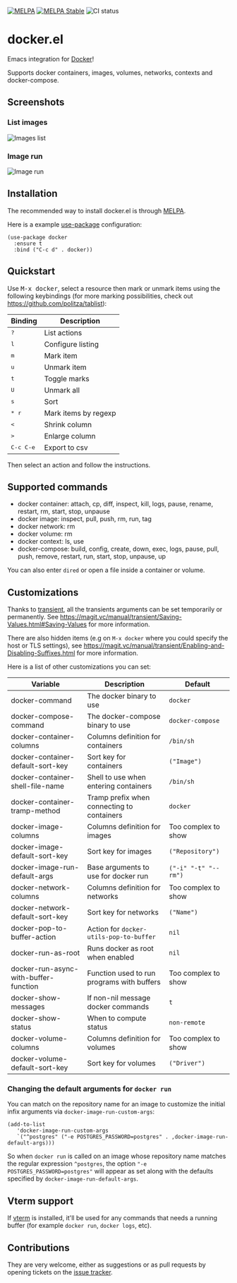[![MELPA](http://melpa.org/packages/docker-badge.svg)](http://melpa.org/#/docker)
[![MELPA Stable](http://stable.melpa.org/packages/docker-badge.svg)](http://stable.melpa.org/#/docker)
![CI status](https://github.com/Silex/docker.el/actions/workflows/ci.yml/badge.svg)

# docker.el

Emacs integration for [Docker](https://www.docker.com)!

Supports docker containers, images, volumes, networks, contexts and docker-compose.

## Screenshots

### List images

![Images list](screenshots/image-ls.png)

### Image run

![Image run](screenshots/image-run.png)

## Installation

The recommended way to install docker.el is through [MELPA](https://github.com/milkypostman/melpa).

Here is a example [use-package](https://github.com/jwiegley/use-package) configuration:

``` elisp
(use-package docker
  :ensure t
  :bind ("C-c d" . docker))
```

## Quickstart

Use <kbd>M-x docker</kbd>, select a resource then mark or unmark items using the following keybindings (for more
marking possibilities, check out https://github.com/politza/tablist):

| Binding            | Description          |
|--------------------|----------------------|
| <kbd>?</kbd>       | List actions         |
| <kbd>l</kbd>       | Configure listing    |
| <kbd>m</kbd>       | Mark item            |
| <kbd>u</kbd>       | Unmark item          |
| <kbd>t</kbd>       | Toggle marks         |
| <kbd>U</kbd>       | Unmark all           |
| <kbd>s</kbd>       | Sort                 |
| <kbd>* r</kbd>     | Mark items by regexp |
| <kbd><</kbd>       | Shrink column        |
| <kbd>></kbd>       | Enlarge column       |
| <kbd>C-c C-e</kbd> | Export to csv        |

Then select an action and follow the instructions.

## Supported commands

- docker container: attach, cp, diff, inspect, kill, logs, pause, rename, restart, rm, start, stop, unpause
- docker image: inspect, pull, push, rm, run, tag
- docker network: rm
- docker volume: rm
- docker context: ls, use
- docker-compose: build, config, create, down, exec, logs, pause, pull, push, remove, restart, run, start, stop, unpause, up

You can also enter `dired` or open a file inside a container or volume.

## Customizations

Thanks to [transient](https://github.com/magit/transient), all the transients arguments can be set temporarily or
permanently. See https://magit.vc/manual/transient/Saving-Values.html#Saving-Values for more information.

There are also hidden items (e.g on `M-x docker` where you could specify the host or TLS settings), see
https://magit.vc/manual/transient/Enabling-and-Disabling-Suffixes.html for more information.

Here is a list of other customizations you can set:

| Variable                              | Description                                | Default              |
|---------------------------------------|--------------------------------------------|----------------------|
| docker-command                        | The docker binary to use                   | `docker`             |
| docker-compose-command                | The docker-compose binary to use           | `docker-compose`     |
| docker-container-columns              | Columns definition for containers          | `/bin/sh`            |
| docker-container-default-sort-key     | Sort key for containers                    | `("Image")`          |
| docker-container-shell-file-name      | Shell to use when entering containers      | `/bin/sh`            |
| docker-container-tramp-method         | Tramp prefix when connecting to containers | `docker`             |
| docker-image-columns                  | Columns definition for images              | Too complex to show  |
| docker-image-default-sort-key         | Sort key for images                        | `("Repository")`     |
| docker-image-run-default-args         | Base arguments to use for docker run       | `("-i" "-t" "--rm")` |
| docker-network-columns                | Columns definition for networks            | Too complex to show  |
| docker-network-default-sort-key       | Sort key for networks                      | `("Name")`           |
| docker-pop-to-buffer-action           | Action for `docker-utils-pop-to-buffer`    | `nil`                |
| docker-run-as-root                    | Runs docker as root when enabled           | `nil`                |
| docker-run-async-with-buffer-function | Function used to run programs with buffers | Too complex to show  |
| docker-show-messages                  | If non-nil message docker commands         | `t`                  |
| docker-show-status                    | When to compute status                     | `non-remote`                  |
| docker-volume-columns                 | Columns definition for volumes             | Too complex to show  |
| docker-volume-default-sort-key        | Sort key for volumes                       | `("Driver")`         |

### Changing the default arguments for `docker run`

You can match on the repository name for an image to customize the initial infix arguments via `docker-image-run-custom-args`:

```elisp
(add-to-list
   'docker-image-run-custom-args
   `("^postgres" ("-e POSTGRES_PASSWORD=postgres" . ,docker-image-run-default-args)))
```

So when `docker run` is called on an image whose repository name matches the regular expression `^postgres`, the option
`"-e POSTGRES_PASSWORD=postgres"` will appear as set along with the defaults specified by `docker-image-run-default-args`.

## Vterm support

If [vterm](https://github.com/akermu/emacs-libvterm) is installed, it'll be used for any commands that needs a running
buffer (for example `docker run`, `docker logs`, etc).

## Contributions

They are very welcome, either as suggestions or as pull requests by opening tickets
on the [issue tracker](https://github.com/Silex/docker.el/issues).
